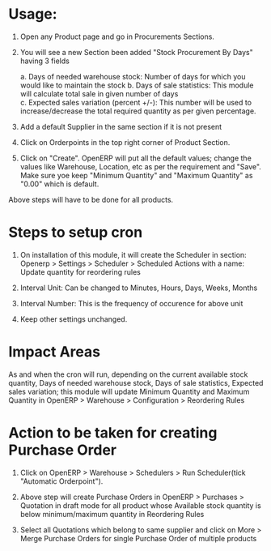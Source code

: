 # Usage:

1. Open any Product page and go in Procurements Sections.

2. You will see a new Section been added "Stock Procurement By Days" having 3 fields

	a. Days of needed warehouse stock: Number of days for which you would like to maintain the stock
	b. Days of sale statistics: This module will calculate total sale in given number of days  
	c. Expected sales variation (percent +/-): This number will be used to increase/decrease the total required quantity as per given percentage.

3. Add a default Supplier in the same section if it is not present

4. Click on Orderpoints in the top right corner of Product Section.

5. Click on "Create". OpenERP will put all the default values; change the values like Warehouse, Location, etc as per the requirement and "Save". Make sure yoe keep "Minimum Quantity" and "Maximum Quantity" as "0.00" which is default.

Above steps will have to be done for all products.

# Steps to setup cron

1. On installation of this module, it will create the Scheduler in section: Openerp > Settings > Scheduler > Scheduled Actions with a name: Update quantity for reordering rules

2. Interval Unit: Can be changed to Minutes, Hours, Days, Weeks, Months

3. Interval Number: This is the frequency of occurence for above unit

4. Keep other settings unchanged.

# Impact Areas

As and when the cron will run, depending on the current available stock quantity, Days of needed warehouse stock, Days of sale statistics, Expected sales variation; this module will update Minimum Quantity and Maximum Quantity in OpenERP > Warehouse > Configuration > Reordering Rules

# Action to be taken for creating Purchase Order

1. Click on OpenERP > Warehouse > Schedulers > Run Scheduler(tick "Automatic Orderpoint"). 

2. Above step will create Purchase Orders in OpenERP > Purchases > Quotation in draft mode for all product whose Available stock quantity is below minimum/maximum quantity in Reordering Rules

3. Select all Quotations which belong to same supplier and click on More > Merge Purchase Orders for single Purchase Order of multiple products
